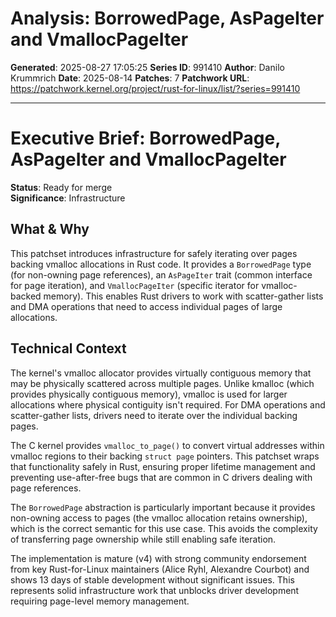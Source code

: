 # Analysis: BorrowedPage, AsPageIter and VmallocPageIter

**Generated**: 2025-08-27 17:05:25
**Series ID**: 991410
**Author**: Danilo Krummrich
**Date**: 2025-08-14
**Patches**: 7
**Patchwork URL**: https://patchwork.kernel.org/project/rust-for-linux/list/?series=991410

---

# Executive Brief: BorrowedPage, AsPageIter and VmallocPageIter

**Status**: Ready for merge  
**Significance**: Infrastructure

## What & Why

This patchset introduces infrastructure for safely iterating over pages backing vmalloc allocations in Rust code. It provides a `BorrowedPage` type (for non-owning page references), an `AsPageIter` trait (common interface for page iteration), and `VmallocPageIter` (specific iterator for vmalloc-backed memory). This enables Rust drivers to work with scatter-gather lists and DMA operations that need to access individual pages of large allocations.

## Technical Context

The kernel's vmalloc allocator provides virtually contiguous memory that may be physically scattered across multiple pages. Unlike kmalloc (which provides physically contiguous memory), vmalloc is used for larger allocations where physical contiguity isn't required. For DMA operations and scatter-gather lists, drivers need to iterate over the individual backing pages.

The C kernel provides `vmalloc_to_page()` to convert virtual addresses within vmalloc regions to their backing `struct page` pointers. This patchset wraps that functionality safely in Rust, ensuring proper lifetime management and preventing use-after-free bugs that are common in C drivers dealing with page references.

The `BorrowedPage` abstraction is particularly important because it provides non-owning access to pages (the vmalloc allocation retains ownership), which is the correct semantic for this use case. This avoids the complexity of transferring page ownership while still enabling safe iteration.

The implementation is mature (v4) with strong community endorsement from key Rust-for-Linux maintainers (Alice Ryhl, Alexandre Courbot) and shows 13 days of stable development without significant issues. This represents solid infrastructure work that unblocks driver development requiring page-level memory management.
